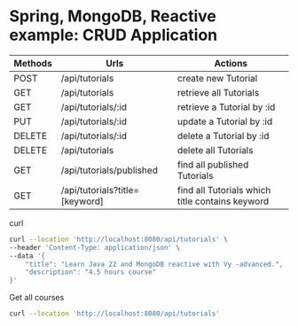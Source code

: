 # Spring, MongoDB, Reactive example: CRUD Application


| Methods | Urls                          | Actions                                       |
|---------|-------------------------------|-----------------------------------------------|
| POST    | /api/tutorials                | create new Tutorial                           |
| GET     | /api/tutorials                | retrieve all Tutorials                        |
| GET     | /api/tutorials/:id            | retrieve a Tutorial by :id                    |
| PUT     | /api/tutorials/:id            | update a Tutorial by :id                      |
| DELETE  | /api/tutorials/:id            | delete a Tutorial by :id                      |
| DELETE  | /api/tutorials                | delete all Tutorials                          |
| GET     | /api/tutorials/published      | find all published Tutorials                  |
| GET     | /api/tutorials?title=[keyword]| find all Tutorials which title contains keyword|



curl

```bash
curl --location 'http://localhost:8080/api/tutorials' \
--header 'Content-Type: application/json' \
--data '{
    "title": "Learn Java 22 and MongoDB reactive with Vy -advanced.",
    "description": "4.5 hours course"
}'
```

Get all courses

```bash
curl --location 'http://localhost:8080/api/tutorials'
```

